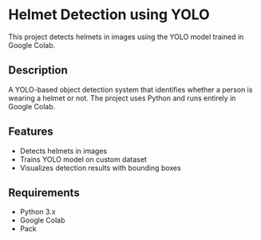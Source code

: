 # Helmet Detection using YOLO

This project detects helmets in images using the YOLO model trained in Google Colab.

## Description
A YOLO-based object detection system that identifies whether a person is wearing a helmet or not. The project uses Python and runs entirely in Google Colab.

## Features
- Detects helmets in images
- Trains YOLO model on custom dataset
- Visualizes detection results with bounding boxes

## Requirements
- Python 3.x
- Google Colab
- Pack
